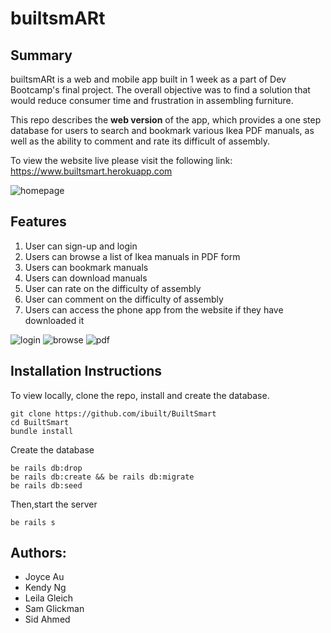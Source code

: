builtsmARt
=================
Summary
-------
builtsmARt is a web and mobile app built in 1 week as a part of Dev Bootcamp's final project. The overall objective was to find a solution that would reduce consumer time and frustration in assembling furniture.

This repo describes the <strong>web version</strong> of the app, which provides a one step database for users to search and bookmark  various Ikea PDF manuals, as well as the ability to comment and rate its difficult of assembly.

To view the website live please visit the following link:<br>
https://www.builtsmart.herokuapp.com

![homepage](https://cloud.githubusercontent.com/assets/22533214/25067209/41aedb10-220a-11e7-95c1-94012a1d8594.jpg)

Features
-------
1. User can sign-up and login
2. Users can browse a list of Ikea manuals in PDF form
3. Users can bookmark manuals
4. Users can download manuals
5. User can rate on the difficulty of assembly
6. User can comment on the difficulty of assembly
7. Users can access the phone app from the website if they have downloaded it

![login](https://cloud.githubusercontent.com/assets/22533214/25067204/fd68fa6c-2209-11e7-9712-ddb4456ed0d2.png)
![browse](https://cloud.githubusercontent.com/assets/22533214/25067207/fd6a6348-2209-11e7-9b9b-cc8e739185fc.png)
![pdf](https://cloud.githubusercontent.com/assets/22533214/25067205/fd69b8d0-2209-11e7-8923-a35480380f82.png)

Installation Instructions
-------
To view locally, clone the repo, install and create the database.
```
git clone https://github.com/ibuilt/BuiltSmart
cd BuiltSmart
bundle install
```

Create the database
```
be rails db:drop
be rails db:create && be rails db:migrate
be rails db:seed
```

Then,start the server
```
be rails s
```

Authors:
-------
* Joyce Au
* Kendy Ng
* Leila Gleich
* Sam Glickman
* Sid Ahmed
